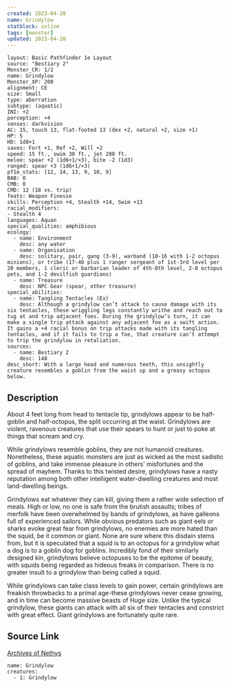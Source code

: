 ```yaml
---
created: 2023-04-28
name: Grindylow
statblock: inline
tags: [monster]
updated: 2023-04-28
---
```

```statblock
layout: Basic Pathfinder 1e Layout
source: "Bestiary 2"
Monster_CR: 1/2
name: Grindylow
Monster_XP: 200
alignment: CE
size: Small
type: aberration
subtype: (aquatic)
INI: +2
perception: +4
senses: darkvision
AC: 15, touch 13, flat-footed 13 (dex +2, natural +2, size +1)
HP: 5
HD: 1d8+1
saves: Fort +1, Ref +2, Will +2
speed: 15 ft., swim 30 ft., jet 200 ft.
melee: spear +2 (1d6+1/×3), bite -2 (1d3)
ranged: spear +3 (1d6+1/×3)
pf1e_stats: [12, 14, 13, 9, 10, 9]
BAB: 0
CMB: 0
CMD: 12 (18 vs. trip)
feats: Weapon Finesse
skills: Perception +4, Stealth +14, Swim +13
racial_modifiers:
- Stealth 4
languages: Aquan
special_qualities: amphibious
ecology:
  - name: Environment
    desc: any water
  - name: Organisation
    desc: solitary, pair, gang (3-9), warband (10-16 with 1-2 octopus minions), or tribe (17-40 plus 1 ranger sergeant of 1st-3rd level per 20 members, 1 cleric or barbarian leader of 4th-8th level, 2-8 octopus pets, and 1-2 devilfish guardians)
  - name: Treasure
    desc: NPC Gear (spear, other treasure)
special_abilities:
  - name: Tangling Tentacles (Ex)
    desc: Although a grindylow can’t attack to cause damage with its six tentacles, these wriggling legs constantly writhe and reach out to tug at and trip adjacent foes. During the grindylow’s turn, it can make a single trip attack against any adjacent foe as a swift action. It gains a +4 racial bonus on trip attacks made with its tangling tentacles, and if it fails to trip a foe, that creature can’t attempt to trip the grindylow in retaliation.
sources:
  - name: Bestiary 2
    desc: 148
desc_short: With a large head and numerous teeth, this unsightly creature resembles a goblin from the waist up and a greasy octopus below.
```
## Description
About 4 feet long from head to tentacle tip, grindylows appear to be half-goblin and half-octopus, the split occurring at the waist. Grindylows are violent, ravenous creatures that use their spears to hunt or just to poke at things that scream and cry.

While grindylows resemble goblins, they are not humanoid creatures. Nonetheless, these aquatic monsters are just as wicked as the most sadistic of goblins, and take immense pleasure in others’ misfortunes and the spread of mayhem. Thanks to this twisted desire, grindylows have a nasty reputation among both other intelligent water-dwelling creatures and most land-dwelling beings.

Grindylows eat whatever they can kill, giving them a rather wide selection of meals. High or low, no one is safe from the brutish assaults; tribes of merfolk have been overwhelmed by bands of grindylows, as have galleons full of experienced sailors. While obvious predators such as giant eels or sharks evoke great fear from grindylows, no enemies are more hated than the squid, be it common or giant. None are sure where this disdain stems from, but it is speculated that a squid is to an octopus for a grindylow what a dog is to a goblin dog for goblins. Incredibly fond of their similarly designed kin, grindylows believe octopuses to be the epitome of beauty, with squids being regarded as hideous freaks in comparison. There is no greater insult to a grindylow than being called a squid.

While grindylows can take class levels to gain power, certain grindylows are freakish throwbacks to a primal age-these grindylows never cease growing, and in time can become massive beasts of Huge size. Unlike the typical grindylow, these giants can attack with all six of their tentacles and constrict with great effect. Giant grindylows are fortunately quite rare.
## Source Link
[Archives of Nethys](https://aonprd.com/MonsterDisplay.aspx?ItemName=Grindylow)
```encounter-table
name: Grindylow
creatures:
  - 1: Grindylow
```
